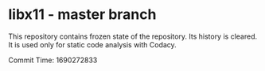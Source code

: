 # libx11 - master branch

This repository contains frozen state of the repository.
Its history is cleared. It is used only for static code
analysis with Codacy.

Commit Time: 1690272833